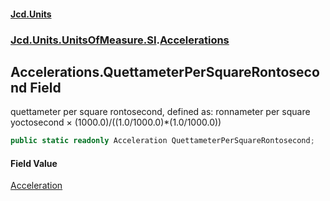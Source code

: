 #### [Jcd.Units](index.md 'index')
### [Jcd.Units.UnitsOfMeasure.SI](Jcd.Units.UnitsOfMeasure.SI.md 'Jcd.Units.UnitsOfMeasure.SI').[Accelerations](Accelerations.md 'Jcd.Units.UnitsOfMeasure.SI.Accelerations')

## Accelerations.QuettameterPerSquareRontosecond Field

quettameter per square rontosecond, defined as: ronnameter per square yoctosecond × (1000.0)/((1.0/1000.0)*(1.0/1000.0))

```csharp
public static readonly Acceleration QuettameterPerSquareRontosecond;
```

#### Field Value
[Acceleration](Acceleration.md 'Jcd.Units.UnitTypes.Acceleration')